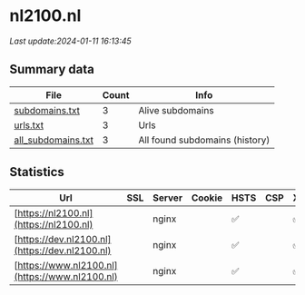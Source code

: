 # nl2100.nl
*Last update:2024-01-11 16:13:45*
## Summary data
| File       | Count | Info |
|------------|-------|------|
|[subdomains.txt](/data/nl2100/subdomains.txt)|3|Alive subdomains|
|[urls.txt](/data/nl2100/urls.txt)|3|Urls|
|[all_subdomains.txt](/data/nl2100/all_subdomains.txt)|3|All found subdomains (history)|
## Statistics
| Url | SSL | Server | Cookie | HSTS | CSP | XFO | XXP | RP | Tech |
|------------|-------|------|------|------|------|------|------|------|------|
|[https://nl2100.nl](https://nl2100.nl)| |nginx| |:white_check_mark: | |:white_check_mark: | |:white_check_mark: | |:white_check_mark: | |HSTS Nginx Plesk| |
|[https://dev.nl2100.nl](https://dev.nl2100.nl)| |nginx| |:white_check_mark: | |:white_check_mark: | |:white_check_mark: | |:white_check_mark: | |Nginx Plesk| |
|[https://www.nl2100.nl](https://www.nl2100.nl)| |nginx| |:white_check_mark: | |:white_check_mark: | |:white_check_mark: | |:white_check_mark: | |HSTS Nginx Plesk| |